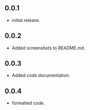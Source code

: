 ## 0.0.1

* initial release.

## 0.0.2

* Added screenshots to README.md.

## 0.0.3

* Added code documentation.

## 0.0.4

* formatted code.